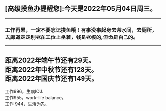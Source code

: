 ## [高级摸鱼办提醒您]:今天是2022年05月04日周三。
---
### 工作再累，一定不要忘记摸鱼哦！有事没事起身去茶水间，去厕所，去廊道走走别老在工位上坐着，钱是老板的,但命是自己的。
---
距离2022年端午节还有29天。  
距离2022年中秋节还有128天。  
距离2022年国庆节还有149天。  
---
工作996，生病ICU.  
工作955，work–life balance。  
工作 944，生活为先。